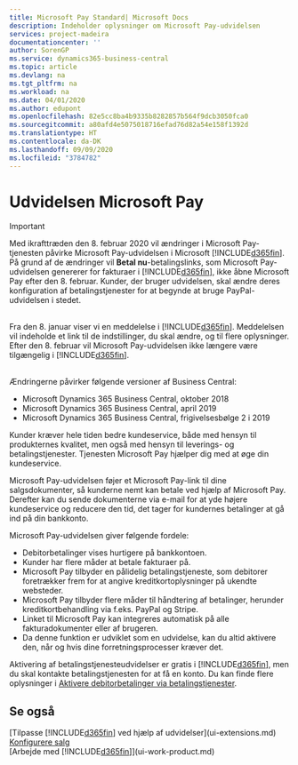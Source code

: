 ```yaml
---
title: Microsoft Pay Standard| Microsoft Docs
description: Indeholder oplysninger om Microsoft Pay-udvidelsen
services: project-madeira
documentationcenter: ''
author: SorenGP
ms.service: dynamics365-business-central
ms.topic: article
ms.devlang: na
ms.tgt_pltfrm: na
ms.workload: na
ms.date: 04/01/2020
ms.author: edupont
ms.openlocfilehash: 82e5cc8ba4b9335b8282857b564f9dcb3050fca0
ms.sourcegitcommit: a80afd4e5075018716efad76d82a54e158f1392d
ms.translationtype: HT
ms.contentlocale: da-DK
ms.lasthandoff: 09/09/2020
ms.locfileid: "3784782"
---
```

# <a name="the-microsoft-pay-extension"></a>Udvidelsen Microsoft Pay

> [!IMPORTANT]
> Med ikrafttræden den 8. februar 2020 vil ændringer i Microsoft Pay-tjenesten påvirke Microsoft Pay-udvidelsen i Microsoft [!INCLUDE[d365fin](includes/d365fin_long_md.md)]. På grund af de ændringer vil **Betal nu**-betalingslinks, som  Microsoft Pay-udvidelsen genererer for fakturaer i [!INCLUDE[d365fin](includes/d365fin_md.md)], ikke åbne Microsoft Pay efter den 8. februar. Kunder, der bruger udvidelsen, skal ændre deres konfiguration af betalingstjenester for at begynde at bruge PayPal-udvidelsen i stedet.<br /></br>
>
> Fra den 8. januar viser vi en meddelelse i [!INCLUDE[d365fin](includes/d365fin_md.md)]. Meddelelsen vil indeholde et link til de indstillinger, du skal ændre, og til flere oplysninger. Efter den 8. februar vil Microsoft Pay-udvidelsen ikke længere være tilgængelig i [!INCLUDE[d365fin](includes/d365fin_md.md)].<br /></br>
>
> Ændringerne påvirker følgende versioner af Business Central:
> - Microsoft Dynamics 365 Business Central, oktober 2018
> - Microsoft Dynamics 365 Business Central, april 2019
> - Microsoft Dynamics 365 Business Central, frigivelsesbølge 2 i 2019

Kunder kræver hele tiden bedre kundeservice, både med hensyn til produkternes kvalitet, men også med hensyn til leverings- og betalingstjenester. Tjenesten Microsoft Pay hjælper dig med at øge din kundeservice.

Microsoft Pay-udvidelsen føjer et Microsoft Pay-link til dine salgsdokumenter, så kunderne nemt kan betale ved hjælp af Microsoft Pay. Derefter kan du sende dokumenterne via e-mail for at yde højere kundeservice og reducere den tid, det tager for kundernes betalinger at gå ind på din bankkonto.

Microsoft Pay-udvidelsen giver følgende fordele:
- Debitorbetalinger vises hurtigere på bankkontoen.
- Kunder har flere måder at betale fakturaer på.
- Microsoft Pay tilbyder en pålidelig betalingstjeneste, som debitorer foretrækker frem for at angive kreditkortoplysninger på ukendte websteder.
- Microsoft Pay tilbyder flere måder til håndtering af betalinger, herunder kreditkortbehandling via f.eks. PayPal og Stripe.
- Linket til Microsoft Pay kan integreres automatisk på alle fakturadokumenter eller af brugeren.
- Da denne funktion er udviklet som en udvidelse, kan du altid aktivere den, når og hvis dine forretningsprocesser kræver det.

Aktivering af betalingstjenesteudvidelser er gratis i [!INCLUDE[d365fin](includes/d365fin_md.md)], men du skal kontakte betalingstjenesten for at få en konto. Du kan finde flere oplysninger i [Aktivere debitorbetalinger via betalingstjenester](sales-how-enable-payment-service-extensions.md).

## <a name="see-also"></a>Se også
[Tilpasse [!INCLUDE[d365fin](includes/d365fin_md.md)] ved hjælp af udvidelser](ui-extensions.md)  
[Konfigurere salg](sales-setup-sales.md)  
[Arbejde med [!INCLUDE[d365fin](includes/d365fin_md.md)]](ui-work-product.md)

